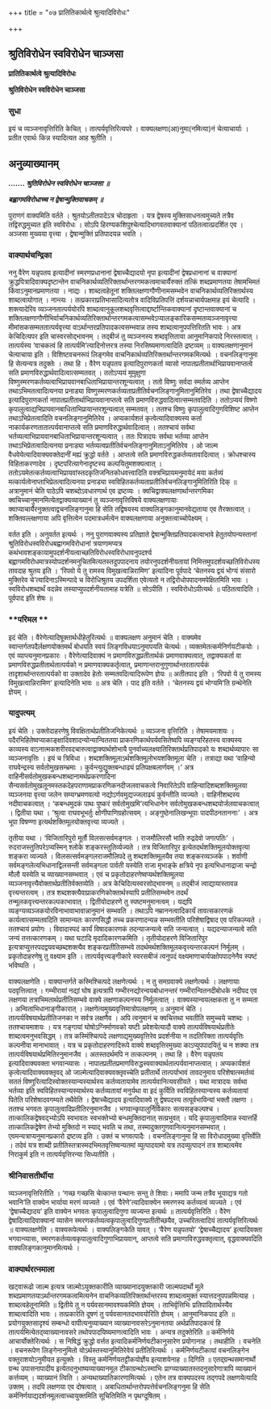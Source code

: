 +++
title = "०७ प्रातितिकार्थत्वे श्रुत्यादिविरोधः"

+++


## श्रुतिविरोधेन स्वविरोधेन चाञ्जसा

**प्रातितिकार्थत्वे श्रुत्यादिविरोधः**

**श्रुतिविरोधेन स्वविरोधेन चाञ्जसा**

### **सुधा**

इयं च व्यञ्जनावृत्तिरिति केचित् । तात्पर्यवृत्तिरित्यपरे । वाक्यलक्षणा(आ)नुमा(नमित्या)नं चेत्याचार्याः । प्रतीत एवार्थः किन्न स्यादित्यत आह श्रुतीति ।

## **अनुव्याख्यानम्**

***....... श्रुतिविरोधेन स्वविरोधेन चाञ्जसा ॥***

***बह्वागमविरोधाच्च न द्वेषान्मुक्तिवाचकम् ॥***

पुराणगं वाक्यमिति वर्तते । श्रुतयोऽतीतपादेऽत्र चोदाहृताः । यत्र द्वेषस्य मुक्तिसाधनत्वमुच्यते तत्रैव तद्विरुद्धमुच्यत इति स्वविरोधः । सोऽपि हिरण्यकशिपुश्चेत्यादिभागवतवाक्यानां पठितत्वात्प्रदर्शित एव । अञ्जसा मुख्यया वृत्त्या । द्वेषान्मुक्तिं प्रतिपादयन्न भवति ।

### **वाक्यार्थचन्द्रिका**

ननु वैरेण यन्नृपतय इत्यादीनां स्मरणप्रधानानां द्वेषाच्चैद्यादयो नृपा इत्यादीनां द्वेषप्रधानानां च वाक्यानां क्रुद्धपित्रादिवाक्यदृष्टान्तेन वाचनिकार्थव्यतिरिक्तार्थान्तरगमकत्वमाचार्यैरुक्तं तत्किं शब्दप्रमाणतया तेषामभिमतं किंवाऽनुमानप्रमाणतया । नाद्यः । शाब्दत्वहेतूनां शक्तिलक्षणागौणीनामसम्भवेन वाचनिकार्थव्यतिरिक्तार्थस्य शाब्दत्वायोगात् । नान्त्यः । तत्प्रकाराप्रतिभासादित्यतोत्र वादिविप्रतिपत्तिं दर्शयन्नाचार्यपक्षमाह इयं चेत्यादि । शक्त्यादेरिव व्यञ्जनतात्पर्ययोरपि शाब्दत्वानुकूलशब्दवृत्तित्वाद्दार्ष्टान्तिकवाक्यानां दृष्टान्तवाक्यानां च
शक्तिलक्षणागौणीभिर्वाचनिकार्थव्यतिरिक्तार्थान्तरगमकत्वासम्भवेऽप्यालङ्कारिकसम्मतव्यञ्जनावृत्त्या मीमांसकसम्मततात्पर्यवृत्त्या वाऽर्थान्तरप्रतिपादकत्वसम्भवान्न तस्य शाब्दत्वानुपपत्तिरितति भावः । अत्र केचिदित्यपर इति चास्वरसोद्भावनम् । तद्बीजं तु व्यञ्जनस्य शब्दवृत्तिताया आनुमानिकपादे निरस्तत्वात् । तात्पर्यस्य ‘वाचकत्वं हि तात्पर्यमि’त्यादिनोत्तरत्र तस्या निरसिष्यमाणत्वादिति द्रष्टव्यम् ॥ वाक्यलक्षणानुमानं चेत्याचाया इति । विशिष्टवचनरूपं लिङ्गमेव वाचनिकार्थव्यतिरिक्तार्थान्तरगमकमित्यर्थः । वचनलिङ्गानुमा हि सेत्यन्यत्र तदुक्तेः । तथा हि । वैरेण यन्नृपतय इत्यादिपुराणकर्ता व्यासो नापातप्रतीतार्थाभिप्रायवानाप्तत्वे सति प्रमाणविरुद्धार्थवादित्वात्सम्मतवत् । ततोऽप्ययं मुमुक्षुणा विष्णुस्मरणकर्तव्यत्वाभिप्रायवानबाधिताभिप्रायान्तरशून्यत्वात् । ततो विष्णुः सर्वदा स्मर्तव्य आप्तेन तथाऽभिमतत्वादित्यनया प्रनाड्या विष्णुस्मरणकर्तव्यताप्रतीतिर्वचनलिङ्गानुमितानुमितिरेव । तथा द्वेषाच्चैद्यादय इत्यादिपुराणकर्ता नापातप्रतीतार्थाभिप्रायवानाप्तत्वे सति प्रमाणविरुद्धवादित्वात्सम्मतवदिति । ततोऽप्ययं विष्णो कृपालुत्वाद्यभिप्रायवानबाधिताभिप्रायान्तरशून्यत्वात् सम्मतवत् । ततश्च विष्णुः कृपालुत्वादिगुणविशिष्ट आप्तेन तथाऽभिप्रेतत्वादिति वचनलिङ्गानुमितिरेव । अप्यकार्यशतं कृत्वेत्यादिवाक्यस्य कर्ता नाकार्यकरणतातात्पर्यवानाप्तत्वे सति प्रमाणविरुद्धार्थवादित्वात् । ततश्चायं सर्वथा भर्तव्यत्वाभिप्रायवानबाधिताभिप्रायान्तरशून्यत्वात् । ततः पित्रादयः सर्वथा भर्तव्या आप्तेन तथाऽभिप्रेतत्वादित्यनया प्रनाड्या भर्तव्यत्वप्रतीतिर्वचनलिङ्गानुमिताऽनुमितिरेव । ओ जाल्म वैधवेयेत्यादिवाक्यवक्तेदानीं मह्यं क्रुद्धो वर्तते । आप्तत्वे सति प्रमाणविरुद्धकर्तव्यतावादित्वात् । क्रोधश्चास्य विहिताकरणादेव । दृष्टपरित्यागेनादृष्टस्य कल्पयितुमशक्यत्वात् । ततोऽयमेतत्कर्तव्यत्वाभिप्रायवांस्तदकृतिजनितकोधवत्त्वादिति वक्त्रभिप्रायमनुमायेदं मया कर्तव्यं मत्कार्यत्वेनाप्ताभिप्रेतत्वादित्यनया प्रनाड्या स्वविहितकर्तव्यताप्रतीतिर्वचनलिङ्गानुमितिरिति दिक् ॥ अत्रानुमानं चेति पाठेऽपि चशब्दोऽवधारणार्थ एव द्रष्टव्यः । क्वचिद्वाक्यलक्षणार्थान्तरगमिका क्वचिच्चानुमानमित्येतद्वाक्यव्याख्यानं तु व्यञ्जनावृत्तिविषये वाक्यलक्षणायाः क्वाप्याचार्यैरनुक्तत्वाद्वचनलिङ्गानुमा हि सेति तद्विषयस्य वाक्यलिङ्गकानुमानवेद्यताया एव तैरक्तत्वात् । शक्तिवल्लक्षणाया अपि वृत्तित्वेन पदमात्रधर्मत्वेन वाक्यलक्षणाया अनुक्तत्वाच्चोपेक्ष्यम् ।

वर्तत इति । अनुवर्तत इत्यर्थः । ननु पुराणवाक्यस्य प्रतिज्ञाते द्वेषान्मुक्तिप्रतिपादकत्वाभावे हेतुतयोपन्यस्तानां श्रुतिविरोधस्वविरोधबह्वागमविरोधानां त्रयाणामप्यत्र कथंभावशङ्कायामुपदर्शनीयत्वाच्छतिविरोधस्वविरोधावनुपदर्श्य बह्वागमविरोधमात्रस्योपदर्शनमनुचितमित्यतस्तदुपपादनाय तयोरनुपदर्शनीयतायां निमित्तमुपदर्शयच्छतिविरोधस्य तावदाह श्रुतय इति । ‘रिपवो ये तु रामस्य विमुखत्वान्निरामिण’ इत्यादिना पूर्वपादे ‘चेतनस्य द्वयं भोग्यं संसारो मुक्तिरेव चे’त्यादिनाऽस्मिन्पादे च विरोधिश्रुतय उपदर्शिता एवेत्यतो न तद्विरोधोपपादनमपेक्षितमिति भावः । स्वविरोधशब्दार्थं वदन्नेव तस्याप्युपदर्शनीयतामाह यत्रेति ॥ सोऽपीति । स्वविरोधोऽपीत्यर्थः ॥ पठितत्वादिति । पूर्वपाद इति शेषः ॥

### **परिमल **

इदं चेति । वैरेणेत्यादिषूक्तार्थधीहेतुरित्यर्थः ॥ वाक्यलक्षण अनुमानं चेति । वाक्यमेव स्वान्तर्गतपदैर्लक्षणयोक्तमर्थं बोधयति स्वयं लिङ्गविधयाऽनुमापयति चेत्यर्थः । व्यक्तमेतत्कर्मनिर्णयटीकयोः । एवं व्याप्त्यनुमानप्रकारः । वैरेणेत्यादिवाक्यं न प्रमाणविरुद्धप्रतीतार्थकं प्रमाणवाक्यत्वात्, तद्वाक्यकर्ता वा प्रमाणविरुद्धप्रतीतार्थतात्पर्यको न प्रमाणवाक्यकर्तृत्वात्, प्रमाणान्तरानुगुणार्थान्तरतात्पर्यकं तादृशार्थान्तरतात्पर्यको वा उक्तादेव हेतोः सम्मतवदित्यादिरूपेण ज्ञेयः ॥ अतीतपाद इति । ‘रिपवो ये तु रामस्य विमुखत्वान्निरामिण’ इत्यादिनेति भावः ॥ अत्र चेति । पाद इति वर्तते । ‘चेतनस्य द्वयं भोग्यमि’ति ग्रन्थेनेति ज्ञेयम् ।

### **यादुपत्यम्**

इयं चेति । उक्तोदाहरणेषु विवक्षितार्थप्रतीतिजनिकेत्यर्थः ॥ व्यञ्जना वृत्तिरिति । तेषामयमाशयः । पदैरभिहितेष्वप्याकाङ्क्षादिवशादन्योन्यान्विततया प्राकरणिकार्थपर्यवसितेष्वपि व्यङ्ग्यरिहतस्य वाक्यस्य काव्यस्य वाऽनात्मकशरीरवदचारुत्वाद्वाक्यार्थशोभायै पुनर्वाच्यलक्ष्यातिरिक्तार्थप्रतिपादको यः शब्दार्थव्यापारः सा व्यञ्जनावृत्तिः । इयं च त्रिविधा । शब्दशक्तिमूलाऽर्थशक्तिमूलोभयशक्तिमूला चेति । तत्राद्या यथा ‘वाहिन्यो राघवेन्द्रस्य सर्वतोमुखसम्भ्रमाः । कुर्वन्त्युद्युक्तबन्धाढ्यं प्रतिपक्षबलार्णवम् ।’ अत्र वाहिनीसर्वतोमुखकबन्धशब्दानामर्थप्रकरणादिना सैन्यसर्वतोमुखलूनमस्तकदेहपराणामप्राकरणिकनदीजलवाचकत्वे निवारितेऽपि वाहिन्यादिशब्दशक्तिमूलया व्यञ्जनया वृत्त्या जलेन सम्यग्भ्रमणवत्यो नद्योऽर्णवमुद्यज्जलाढ्यं कुर्वन्तीति व्यज्यते । वाहिनीशब्दस्य नदीवाचकत्वात् । ‘कबन्धमुदकं पाथः पुष्करं सर्वतोमुखमि’त्यभिधानेन सर्वतोमुखकबन्धशब्दयोर्जलवाचकत्वात् । द्वितीया यथा । ‘श्रुत्वा राघवभूभर्तुः क्षोणीपाणिग्रहोत्सवम् । अङ्गुष्ठेनालिखन्भूपाः पादपीठनताननाः’ । अत्र भूपा विषण्णा इत्यर्थशक्तिमूलयोक्तवृत्त्या व्यज्यते ।

तृतीया यथा । ‘विजितारिपुरो मूर्तौ विलसत्सर्वमङ्गलः । राजमौलिरसौ भाति रुद्रदेवो जगत्पतिः’ । रुदराजस्तुतिपरेऽप्यस्मिन् श्लोके शङ्करस्तुतिर्व्यज्यते । तत्र विजितारिपुर इत्येतदर्थशक्तिमूलयोक्तवृत्या शङ्करा व्यज्यते । विलसत्सर्वमङ्गलराजमौलिपदे तु शब्दशक्तिमूलयैव तया शङ्करव्यञ्जके । शर्वाणी सर्वमङ्गलेत्यभिधानाद्विलसन्ती सर्वमङ्गला पार्वती यस्येति राजा मृभाङ्के क्षत्रिये नृप इत्यभिधानाद्राजा चन्द्रो मौलौ यस्येति च व्याख्यानसम्भवात् । एवं च प्रकृतोदाहरणेष्वप्यर्थशक्तिमूलया व्यञ्जनावृत्त्यैवोक्तार्थप्रतीतिर्वक्तव्येति । अत्र केचिदित्यस्वरसोद्भावनम् ॥ तद्बीजं त्वाद्यायास्तावन्न वृत्त्यन्तरत्वम् । तत्र शब्दशक्त्यैवाप्राकरणिकोक्तार्थस्यापि प्रतीतिसम्भवेन तदर्थं तन्मूलकवृत्त्यन्तरकल्पकाभावात् । द्वितीयोदाहरणे तु स्पष्टमनुमानत्वम् । यद्यपि व्यङ्ग्यव्यञ्जकयोरविनाभावाभावान्नानुमानं सम्भवति । तथाऽपि नम्राननत्वादिकार्यं तावत्सकारणकं कार्यत्वात्सम्मतवदिति सामान्यतः कारणसिद्धौ तच्च प्रकरणादन्यन्न सम्भवतीति परिशेषाद्विषाद एव परिकल्प्यते । ततश्चायं प्रयोगः । विवादास्पदं कार्यं विषादकारणकं तदन्याजन्यत्वे सति जन्यत्वात् । यद्यदन्याजन्यत्वे सति जन्यं तत्तत्कारणकम् । यथा घटादि मृदादिकारणकमिति । तृतीयोदाहरणे विजितारिपुर इत्यत्राप्युत्तरपदद्वयवच्छब्दशक्त्यैव शङ्करप्रतीतिसम्भवे तदर्थमर्थशक्तिमूलकवृत्त्यन्तरकल्पनं निर्मूलम् । प्रकृतोदाहरणेषु तु वक्ष्याम इति । तात्पर्यवृत्त्यङ्गीकारे स्वरसबीजं त्वनुपदं वक्ष्यमाणाचार्यपक्षोपपादनेनैव स्पष्टं भविष्यति ।

वाक्यलक्षणेति । वाक्यान्तर्गते कस्मिश्चित्पदे लक्षणेत्यर्थः । न तु समग्रवाक्ये लक्षणेत्यर्थः । लक्षणायाः पदवृत्तित्वात् । गम्भीरायां नद्यां घोष इत्यत्रापि गम्भीरनद्योरन्वयबोधानन्तरं गम्भीरान्वितनदीबोधके नदीपद एव लक्षणया तत्राभिमतार्थप्रतीतिसम्भवे वाक्ये लक्षणाकल्पनस्य निर्मूलत्वात् । वाक्यस्यान्वयलक्षकता तु न सम्मता । अन्विताभिधानाङ्गीकारात् । लक्षणेत्यमुख्यवृत्तिमात्रोपलक्षणम् ॥ अनुमानं चेति । तात्पर्यविषयार्थप्रतीतिजनका न सर्वत्र लक्षणैव । अपि त्वनुमानं च क्वचित्तथा भवतीति समुच्चये चशब्दः । ततश्चायमाशयः । यत्र गङ्गायां घोषोऽग्निर्माणवको यष्टीः प्रवेशयेत्यादौ वाक्ये तात्पर्यविषयार्थप्रतीतेः शाब्दत्वमनुभवसिद्धम् । तत्र कस्मिंश्चित्पदे लक्षणाद्यमुख्यवृत्तिरेव प्रदर्शनीया न तदतिरिक्ता तात्पर्यवृत्तिः कल्पनीया मानाभावात् । यत्र च प्रकृतोदाहरणादिरूपे वाक्ये शब्दवृत्तिरमुख्या काऽप्युपपादयितुं च न शक्या तत्र तात्पर्यविषयार्थप्रमितिरनुमानजैव । अतस्तदर्थमपि न तत्कल्पनम् । तथा हि । वैरेण यन्नृपतय इत्यादिवाक्यवक्ता भगवान्व्यासः । नापातप्रतीतप्रमाणविरुद्धस्ववाक्यार्थतात्पर्यवानाप्तत्वात् । अप्यकार्यशतं कृत्वेत्यादिवाक्यवक्तृवद् ओ जाल्मेत्यादिवाक्यवक्तृवच्चेति प्रतीतार्थे तात्पर्याभावं तावदनुमाय परिशेषात्स्मर्तव्यं सततं विष्णुरित्यादिस्वोक्तस्यान्यस्यार्थस्य कर्तव्यतायामेव तात्पर्यवानित्यवसीयते । यथा मात्रादयः सर्वथा भर्तव्या इति स्वविहितस्यान्यस्यार्थस्य कर्तव्यतायां मनुर्यथा वा इदं कुर्विति स्वविहितस्यान्यस्य कर्तव्यतायां पितेति परिशेषादवगम्यते तथैवेति । द्वेषाच्चैद्यादय इत्यादिवाक्ये तु द्वेषपदस्य तत्पूर्वभाविन्यां भक्तौ लक्षणा । ततश्च भगवतः कृपालुत्वादिप्रतीतिरनुमानजैव । भगवान्कृपालुर्निर्विकारः सत्यसङ्कल्पश्च । तात्कालिकद्वेषवद्भ्योऽपि स्वभावतः स्वभक्तेभ्यो बन्धमुक्तिदानात् सत्प्रभुवत् । यदि कृपालुत्वादिमान्न स्यात्तर्हि तात्कालिकद्वेषेण तेभ्यो मुक्तिदो न स्याद् भवति च तथा, तस्मादुक्तगुणवानित्यनुमानसम्भवात् । एवमन्यत्राप्यनुमानप्रकारो द्रष्टव्य इति । उक्तं च भगवत्पादैः । वचनलिङ्गानुमा हि सा विरोधादमुख्या वृत्तिर्वेति । तदेवं यत्र शाब्दी प्रतीतिस्तत्रास्मदभिमतवृत्तिष्वन्यतमां व्युत्पादयामो यत्र तदव्युत्पादनं तत्र शाब्दत्वमेव निराकुर्म इति न तात्पर्यवृत्तिरन्या सिध्यतीति ।

### **श्रीनिवासतीर्थीया**

व्यञ्जनावृत्तिरितीति । ‘गच्छ गच्छसि चेत्कान्त पन्थानः सन्तु ते शिवाः। ममापि जन्म तत्रैव भूयाद्यत्र गतो भवानि’ति वाक्येन भार्याया मरणं व्यज्यते । एवं ‘वैरेणे’त्यादिवाक्येन स्मरणस्य कर्तव्यत्वं व्यज्यते । एवं ‘द्वेषाच्चैद्यादय’ इति वाक्येन भगवतः कृपालुत्वादिगुणा व्यज्यन्त इत्यर्थः ॥ तात्पर्यवृत्तिरिति । वैरेण द्वेषादित्यादिवाक्यानां व्यासेन स्मरणकर्तव्यत्वकृपालुत्वादिगुणप्रतीतीच्छयैव, उच्चरितत्वादियं तात्पर्यवृत्तिरित्यर्थः ॥ वाक्यलक्षणेति । वाक्यरूपेत्यर्थः । वाक्यलिङ्गकेति यावत् । ‘वैरेण यन्नृपतयो’ ‘द्वेषाच्चैद्यादय’ इत्यादिवक्ता भगवान्व्यासः, स्मरणकर्तव्यत्वकृपालुत्वादिगुणाभिप्रायवान्, आप्तत्वे सति प्रमाणाविरुद्धवक्तृत्वात्, वृद्धवाक्यवदिति वाक्यलिङ्गकानुमानमित्यर्थः ।

### **वाक्यार्थरत्नमाला**

खट्वारूढो जाल्म इत्यत्र जाल्मोऽयुक्तकारीति व्याख्यानादयुक्तकारी जाल्मपदार्थो मूले शब्दप्रमाणतयाऽर्थान्तरगमकत्वमित्यनेन वाचनिकव्यतिरिक्तार्थान्तरस्य शाब्दत्वमुक्तं स्यात्तदनुपपन्नमित्याह । शाब्दत्वहेतूनामिति ॥ द्वितीये तु न पर्यवसानमावश्यकमिति ज्ञेयम् । ताभिर्वृत्तिभिः प्रतिपादितार्थस्यैव शाब्दत्वादिति भावः । तत्प्रकारेति दूषणं तु पर्यवसानतदभावयोरिति ज्ञेयम् । आनुमानिकपाद इति ॥ प्रयोगयुक्तसादृश्यं सम्बन्धो वापीत्यनुव्याख्यान व्याख्यानावसरेऽनुमानतया अर्थप्रतिपादकत्वं हि तात्पर्यमित्येतद्य्वाख्यानावसरे तथोपपादयिष्यमाणत्वादिति भावः । अन्यत्र तदुक्तेरिति ॥ कर्मनिर्णये आचार्योक्तेरित्यर्थः । स निषिद्धं क्रुद्धो वर्त्तत इत्यादिकर्मनिर्णयटीकानुसारेण प्रयोगानाह । तथाहीति । वचनेति । वचनरूपेण लिङ्गेनानुमितो योऽर्थस्तस्यानुमितिरेवेयं प्रतीतिरित्यर्थः । कर्मनिर्णयटीकायां वचनलिङ्गेन वक्तुराशयोऽनुमीयत इत्युक्तेः । विस्तु कर्मनिर्णयतट्टीकयोर्ज्ञेय इत्याशयेनाह ॥ दिगिति ॥ एतद्ग्रन्थसमानार्थो ग्रन्थ उपासनापादीय इत्येतदनुभाष्यव्याख्यानमूल टीकाग्रन्थोऽस्माभिः प्राग्व्याख्यातस्तदनुसारेणात्रापि व्याख्यानं कर्त्तव्यम् । व्याख्यानं त्विति । अन्यथाख्यातिकारणामित्यर्थः । एतेन तत्र वाक्यपदस्य तद्गपदे लक्षणयेत्यादि उक्तम् । तदपि लक्षणया एव दोषत्वात् । अबाधितार्थान्तरोपपत्तेर्वचनलिङ्गनुमा हि सेति कर्मनिर्णयाद्यदर्शनमूलत्वाच्चायुक्तमिति सूचितिमिति न पृथग्दूषितम् ।

